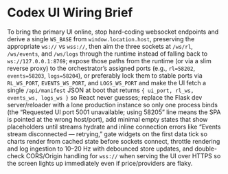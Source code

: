 # Codex UI Wiring Brief

To bring the primary UI online, stop hard-coding websocket endpoints and derive a single `WS_BASE` from `window.location.host`, preserving the appropriate `ws://` vs `wss://`, then aim the three sockets at `/ws/rl`, `/ws/events`, and `/ws/logs` through the runtime instead of falling back to `ws://127.0.0.1:8769`; expose those paths from the runtime (or via a slim reverse proxy) to the orchestrator’s assigned ports (e.g., `rl=58202`, `events=58203`, `logs=58204`), or preferably lock them to stable ports via `RL_WS_PORT`, `EVENTS_WS_PORT`, and `LOGS_WS_PORT` and make the UI fetch a single `/api/manifest` JSON at boot that returns `{ ui_port, rl_ws, events_ws, logs_ws }` so React never guesses; replace the Flask dev server/reloader with a lone production instance so only one process binds (the “Requested UI port 5001 unavailable; using 58205” line means the SPA is pointed at the wrong host/port), add minimal empty states that show placeholders until streams hydrate and inline connection errors like “Events stream disconnected — retrying,” gate widgets on the first data tick so charts render from cached state before sockets connect, throttle rendering and log ingestion to 10–20 Hz with debounced store updates, and double-check CORS/Origin handling for `wss://` when serving the UI over HTTPS so the screen lights up immediately even if price/providers are flaky.
